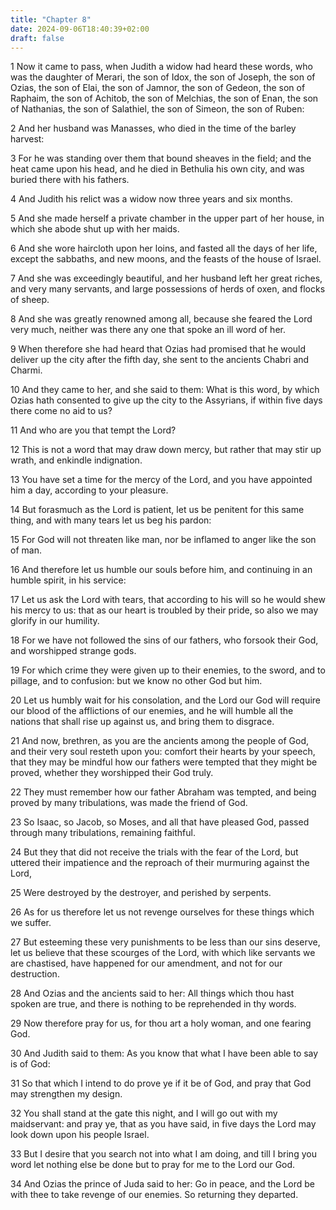 ```yaml
---
title: "Chapter 8"
date: 2024-09-06T18:40:39+02:00
draft: false
---
```




1 Now it came to pass, when Judith a widow had heard these words, who was the daughter of Merari, the son of Idox, the son of Joseph, the son of Ozias, the son of Elai, the son of Jamnor, the son of Gedeon, the son of Raphaim, the son of Achitob, the son of Melchias, the son of Enan, the son of Nathanias, the son of Salathiel, the son of Simeon, the son of Ruben:

2 And her husband was Manasses, who died in the time of the barley harvest:

3 For he was standing over them that bound sheaves in the field; and the heat came upon his head, and he died in Bethulia his own city, and was buried there with his fathers.

4 And Judith his relict was a widow now three years and six months.

5 And she made herself a private chamber in the upper part of her house, in which she abode shut up with her maids.

6 And she wore haircloth upon her loins, and fasted all the days of her life, except the sabbaths, and new moons, and the feasts of the house of Israel.

7 And she was exceedingly beautiful, and her husband left her great riches, and very many servants, and large possessions of herds of oxen, and flocks of sheep.

8 And she was greatly renowned among all, because she feared the Lord very much, neither was there any one that spoke an ill word of her.

9 When therefore she had heard that Ozias had promised that he would deliver up the city after the fifth day, she sent to the ancients Chabri and Charmi.

10 And they came to her, and she said to them: What is this word, by which Ozias hath consented to give up the city to the Assyrians, if within five days there come no aid to us?

11 And who are you that tempt the Lord?

12 This is not a word that may draw down mercy, but rather that may stir up wrath, and enkindle indignation.

13 You have set a time for the mercy of the Lord, and you have appointed him a day, according to your pleasure.

14 But forasmuch as the Lord is patient, let us be penitent for this same thing, and with many tears let us beg his pardon:

15 For God will not threaten like man, nor be inflamed to anger like the son of man.

16 And therefore let us humble our souls before him, and continuing in an humble spirit, in his service:

17 Let us ask the Lord with tears, that according to his will so he would shew his mercy to us: that as our heart is troubled by their pride, so also we may glorify in our humility.

18 For we have not followed the sins of our fathers, who forsook their God, and worshipped strange gods.

19 For which crime they were given up to their enemies, to the sword, and to pillage, and to confusion: but we know no other God but him.

20 Let us humbly wait for his consolation, and the Lord our God will require our blood of the afflictions of our enemies, and he will humble all the nations that shall rise up against us, and bring them to disgrace.

21 And now, brethren, as you are the ancients among the people of God, and their very soul resteth upon you: comfort their hearts by your speech, that they may be mindful how our fathers were tempted that they might be proved, whether they worshipped their God truly.

22 They must remember how our father Abraham was tempted, and being proved by many tribulations, was made the friend of God.

23 So Isaac, so Jacob, so Moses, and all that have pleased God, passed through many tribulations, remaining faithful.

24 But they that did not receive the trials with the fear of the Lord, but uttered their impatience and the reproach of their murmuring against the Lord,

25 Were destroyed by the destroyer, and perished by serpents.

26 As for us therefore let us not revenge ourselves for these things which we suffer.

27 But esteeming these very punishments to be less than our sins deserve, let us believe that these scourges of the Lord, with which like servants we are chastised, have happened for our amendment, and not for our destruction.

28 And Ozias and the ancients said to her: All things which thou hast spoken are true, and there is nothing to be reprehended in thy words.

29 Now therefore pray for us, for thou art a holy woman, and one fearing God.

30 And Judith said to them: As you know that what I have been able to say is of God:

31 So that which I intend to do prove ye if it be of God, and pray that God may strengthen my design.

32 You shall stand at the gate this night, and I will go out with my maidservant: and pray ye, that as you have said, in five days the Lord may look down upon his people Israel.

33 But I desire that you search not into what I am doing, and till I bring you word let nothing else be done but to pray for me to the Lord our God.

34 And Ozias the prince of Juda said to her: Go in peace, and the Lord be with thee to take revenge of our enemies. So returning they departed.

